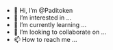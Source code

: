 - 👋 Hi, I’m @Paditoken
- 👀 I’m interested in ...
- 🌱 I’m currently learning ...
- 💞️ I’m looking to collaborate on ...
- 📫 How to reach me ...

<!---
Paditoken/Paditoken is a ✨ special ✨ repository because its `README.md` (this file) appears on your GitHub profile.
You can click the Preview link to take a look at your changes.
--->
